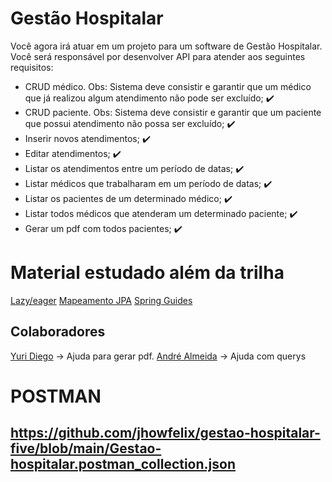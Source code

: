 # Gestão Hospitalar
Você agora irá atuar em um projeto para um software de Gestão Hospitalar. Você será responsável por desenvolver API para atender aos seguintes requisitos:
-   CRUD médico. Obs: Sistema deve consistir e garantir que um médico que já realizou algum atendimento não pode ser excluído; :heavy_check_mark:
-   CRUD paciente. Obs: Sistema deve consistir e garantir que um paciente que possui atendimento não possa ser excluído;  :heavy_check_mark:
-   Inserir novos atendimentos;  :heavy_check_mark:
-   Editar atendimentos;  :heavy_check_mark:
-   Listar os atendimentos entre um período de datas;  :heavy_check_mark:
-   Listar médicos que trabalharam em um período de datas;  :heavy_check_mark:
-   Listar os pacientes de um determinado médico;  :heavy_check_mark:
-   Listar todos médicos que atenderam um determinado paciente;  :heavy_check_mark:
-   Gerar um pdf com todos pacientes;  :heavy_check_mark:


# Material estudado além da trilha
[Lazy/eager](https://www.alura.com.br/artigos/entendendo-o-lazy-e-o-eager-load-da-jpa?gclid=Cj0KCQiA37KbBhDgARIsAIzce166jenceGRfjbjdx5hJSORopZ1ufoAnTCJV-YYa1ijFJm14dSAd4x8aAqLCEALw_wcB)
[Mapeamento JPA](https://www.youtube.com/watch?v=GASH2PTuwGI) 
[Spring Guides](https://spring.io/guides)


## Colaboradores
[Yuri Diego](https://github.com/yuriidiiego) -> Ajuda para gerar pdf. 
[André Almeida](https://github.com/andreluas) -> Ajuda com querys 

# POSTMAN 
## https://github.com/jhowfelix/gestao-hospitalar-five/blob/main/Gestao-hospitalar.postman_collection.json
